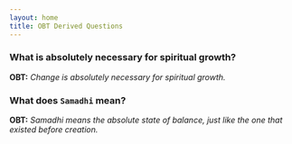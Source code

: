 ```yaml
---
layout: home
title: OBT Derived Questions
---
```

<div class="container">

### What is absolutely necessary for spiritual growth?
**OBT:** _Change is absolutely necessary for spiritual growth._


### What does `Samadhi` mean?
**OBT:** _Samadhi means the absolute state of balance, just like the one that existed before creation._

</div>
